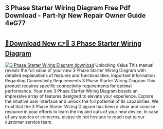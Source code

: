 ## 3 Phase Starter Wiring Diagram Free Pdf Download - Part-hjr New Repair Owner Guide 4eG77

# <h2><a href="http://dfo49p.blite.top/?on=3+Phase+Starter+Wiring+Diagram">🔗Download New 👉🔴 3 Phase Starter Wiring Diagram</a></h2>

[![3 Phase Starter Wiring Diagram download](https://i.imgur.com/lujVjoI.png)](http://dfo49p.blite.top/?on=3+Phase+Starter+Wiring+Diagram)
Unlocking Value This manual reveals the full value of your new 3 Phase Starter Wiring Diagram with detailed explanations of features and functionalities. Important Information Regarding Connectivity Requirements 3 Phase Starter Wiring Diagram This product requires specific connectivity requirements for optimal performance. Your new 3 Phase Starter Wiring Diagram boasts an impressive array of features designed to elevate your experience. Explore the intuitive user interface and unlock the full potential of its capabilities. We trust that the 3 Phase Starter Wiring Diagram has been a clear and concise resource in your efforts to learn the ins and outs of your new device. In case of any queries or concerns, please do not hesitate to reach out to our customer service team.
